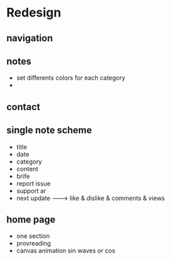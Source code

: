 # **Redesign**

## navigation

<!-- - set a container expand to full width -->
<!-- - position fixed -->
<!-- - blur 10px -->
<!-- - theme toggle button -->
<!-- - change every text bg to the new values -->
<!-- - loading postioning -->
<!-- - make a lighter color in tailwind -->

## notes

- set differents colors for each category
-

## contact

## single note scheme

- title
- date
- category
- content
- brife
- report issue
- support ar
- next update ---> like & dislike & comments & views

## home page

- one section
- provreading
- canvas animation sin waves or cos
